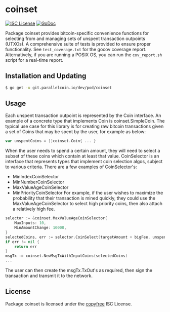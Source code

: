 # coinset

[![ISC License](http://img.shields.io/badge/license-ISC-blue.svg)](http://copyfree.org)
[![GoDoc](http://img.shields.io/badge/godoc-reference-blue.svg)](http://godoc.org/git.parallelcoin.io/dev/pod/coinset)

Package coinset provides bitcoin-specific convenience functions for selecting from and managing sets of unspent transaction outpoints (UTXOs). A comprehensive suite of tests is provided to ensure proper functionality. See `test_coverage.txt` for the gocov coverage report. Alternatively, if you are running a POSIX OS, you can run the `cov_report.sh` script for a real-time report.

## Installation and Updating

```bash
$ go get -u git.parallelcoin.io/dev/pod/coinset
```

## Usage

Each unspent transaction outpoint is represented by the Coin interface. An example of a concrete type that implements Coin is coinset.SimpleCoin. The typical use case for this library is for creating raw bitcoin transactions given a set of Coins that may be spent by the user, for example as below:

```Go
var unspentCoins = []coinset.Coin{ ... }
```

When the user needs to spend a certain amount, they will need to select a subset of these coins which contain at least that value. CoinSelector is an interface that represents types that implement coin selection algos, subject to various criteria. There are a few examples of CoinSelector's:

- MinIndexCoinSelector
- MinNumberCoinSelector
- MaxValueAgeCoinSelector
- MinPriorityCoinSelector
  For example, if the user wishes to maximize the probability that their
  transaction is mined quickly, they could use the MaxValueAgeCoinSelector to
  select high priority coins, then also attach a relatively high fee.

```Go
selector := &coinset.MaxValueAgeCoinSelector{
    MaxInputs: 10,
    MinAmountChange: 10000,
}
selectedCoins, err := selector.CoinSelect(targetAmount + bigFee, unspentCoins)
if err != nil {
	return err
}
msgTx := coinset.NewMsgTxWithInputCoins(selectedCoins)
...
```

The user can then create the msgTx.TxOut's as required, then sign the
transaction and transmit it to the network.

## License

Package coinset is licensed under the [copyfree](http://copyfree.org) ISC
License.
